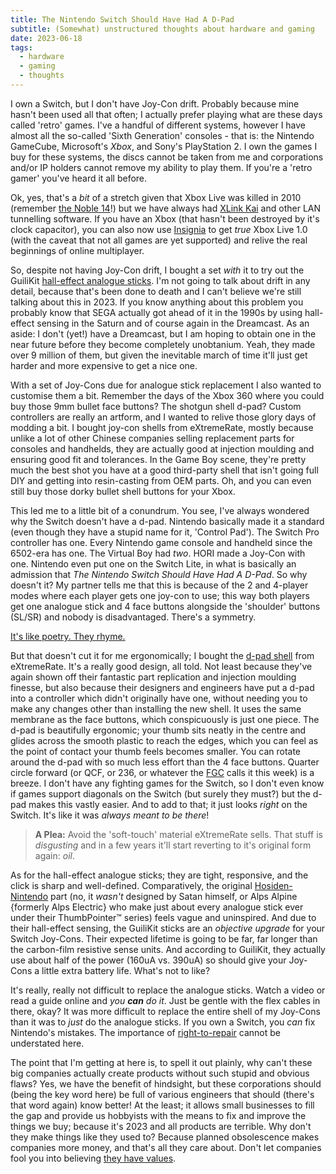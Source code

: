 ```yaml
---
title: The Nintendo Switch Should Have Had A D-Pad
subtitle: (Somewhat) unstructured thoughts about hardware and gaming
date: 2023-06-18
tags:
  - hardware
  - gaming
  - thoughts
---
```


I own a Switch, but I don't have Joy-Con drift. Probably because mine hasn't been
used all that often; I actually prefer playing what are these days called 'retro'
games. I've a handful of different systems, however I have almost all the so-called
'Sixth Generation' consoles - that is: the Nintendo GameCube, Microsoft's _Xbox_,
and Sony's PlayStation 2. I own the games I buy for these systems, the discs cannot
be taken from me and corporations and/or IP holders cannot remove my ability to
play them. If you're a 'retro gamer' you've heard it all before.

Ok, yes, that's a _bit_ of a stretch given that Xbox Live was killed in 2010
(remember [the Noble 14][0]!) but we have always had [XLink Kai][1] and other LAN
tunnelling software. If you have an Xbox (that hasn't been destroyed by it's clock
capacitor), you can also now use [Insignia][2] to get _true_ Xbox Live 1.0 (with
the caveat that not all games are yet supported) and relive the real beginnings
of online multiplayer.

So, despite not having Joy-Con drift, I bought a set _with_ it to try out the GuiliKit
[hall-effect analogue sticks][3]. I'm not going to talk about drift in any detail,
because that's been done to death and I can't believe we're still talking about
this in 2023. If you know anything about this problem you probably know that SEGA
actually got ahead of it in the 1990s by using hall-effect sensing in the Saturn
and of course again in the Dreamcast. As an aside: I don't (yet!) have a Dreamcast,
but I am hoping to obtain one in the near future before they become completely
unobtanium. Yeah, they made over 9 million of them, but given the inevitable march
of time it'll just get harder and more expensive to get a nice one.

With a set of Joy-Cons due for analogue stick replacement I also wanted to customise
them a bit. Remember the days of the Xbox 360 where you could buy those 9mm bullet
face buttons? The shotgun shell d-pad? Custom controllers are really an artform,
and I wanted to relive those glory days of modding a bit. I bought joy-con shells
from eXtremeRate, mostly because unlike a lot of other Chinese companies selling
replacement parts for consoles and handhelds, they are actually good at injection
moulding and ensuring good fit and tolerances. In the Game Boy scene, they're
pretty much the best shot you have at a good third-party shell that isn't going
full DIY and getting into resin-casting from OEM parts. Oh, and you can even still
buy those dorky bullet shell buttons for your Xbox.

This led me to a little bit of a conundrum. You see, I've always wondered why the
Switch doesn't have a d-pad. Nintendo basically made it a standard (even though
they have a stupid name for it, 'Control Pad'). The Switch Pro controller has one.
Every Nintendo game console and handheld since the 6502-era has one. The Virtual
Boy had _two_. HORI made a Joy-Con with one. Nintendo even put one on the Switch
Lite, in what is basically an admission that _The Nintendo Switch Should Have
Had A D-Pad_. So why doesn't it? My partner tells me that this is because of
the 2 and 4-player modes where each player gets one joy-con to use; this way
both players get one analogue stick and 4 face buttons alongside the 'shoulder'
buttons (SL/SR) and nobody is disadvantaged. There's a symmetry.

[It's like poetry. They rhyme.][4]

But that doesn't cut it for me ergonomically; I bought the [d-pad shell][5]
from eXtremeRate. It's a really good design, all told. Not least because they've
again shown off their fantastic part replication and injection moulding finesse,
but also because their designers and engineers have put a d-pad into a controller
which didn't originally have one, without needing you to make any changes other
than installing the new shell. It uses the same membrane as the face buttons,
which conspicuously is just one piece. The d-pad is beautifully ergonomic; your
thumb sits neatly in the centre and glides across the smooth plastic to reach
the edges, which you can feel as the point of contact your thumb feels becomes
smaller. You can rotate around the d-pad with so much less effort than the 4
face buttons. Quarter circle forward (or QCF, or 236, or whatever the [FGC][6] calls
it this week) is a breeze. I don't have any fighting games for the Switch, so I
don't even know if games support diagonals on the Switch (but surely they must?)
but the d-pad makes this vastly easier. And to add to that; it just looks _right_
on the Switch. It's like it was _always meant to be there_!

> **A Plea:**
> Avoid the 'soft-touch' material eXtremeRate sells.
> That stuff is _disgusting_ and in a few years it'll start reverting to it's
> original form again: _oil_.

As for the hall-effect analogue sticks; they are tight, responsive, and the click
is sharp and well-defined. Comparatively, the original [Hosiden-Nintendo][7] part
(no, it _wasn't_ designed by Satan himself, or Alps Alpine {formerly Alps Electric}
who make just about every analogue stick ever under their ThumbPointer&trade; series)
feels vague and uninspired. And due to their hall-effect sensing, the GuiliKit
sticks are an _objective upgrade_ for your Switch Joy-Cons. Their expected lifetime
is going to be far, far longer than the carbon-film resistive sense units. And
according to GuiliKit, they actually use about half of the power (160uA vs. 390uA)
so should give your Joy-Cons a little extra battery life. What's not to like?

It's really, really not difficult to replace the analogue sticks. Watch a video
or read a guide online and _you **can** do it_. Just be gentle with the flex cables
in there, okay? It was more difficult to replace the entire shell of my Joy-Cons
than it was to _just_ do the analogue sticks. If you own a Switch, you _can_ fix
Nintendo's mistakes. The importance of [right-to-repair][8] cannot be understated
here.

The point that I'm getting at here is, to spell it out plainly, why can't these
big companies actually create products without such stupid and obvious flaws?
Yes, we have the benefit of hindsight, but these corporations should (being the
key word here) be full of various engineers that should (there's that word again)
know better! At the least; it allows small businesses to fill the gap and provide
us hobbyists with the means to fix and improve the things we buy; because it's 2023
and all products are terrible. Why don't they make things like they used to?
Because planned obsolescence makes companies more money, and that's all they
care about. Don't let companies fool you into believing [they have values][9].

[0]: https://web.archive.org/web/20181107183414/https://kotaku.com/fourteen-halo-2-fans-refuse-to-let-it-die-453108386
[1]: https://www.teamxlink.co.uk/
[2]: https://insignia.live/
[3]: https://www.gulikit.com/productinfo/945307.html
[4]: https://www.youtube.com/watch?v=yFqFLo_bYq0
[5]: https://extremerate.com/products/glacier-blue-joycon-handheld-controller-housing-d-pad-version-with-full-set-buttons-diy-replacement-shell-case-for-nintendo-switch-joy-con-console-shell-not-included-jzm506
[6]: https://en.wikipedia.org/wiki/Fighting_game_community
[7]: https://www.documentcloud.org/documents/23590416-nintendo-and-hosidens-joy-con-joystick-patent
[8]: https://en.wikipedia.org/wiki/Right_to_repair
[9]: https://www.youtube.com/watch?v=W2firijxQOo
